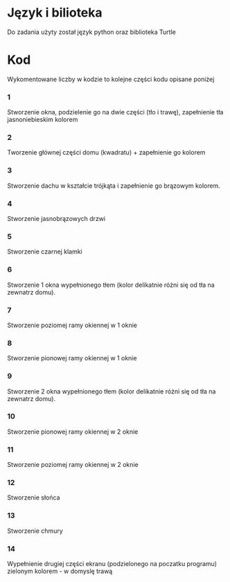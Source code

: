 # Język i bilioteka
Do zadania użyty został język python oraz biblioteka Turtle
# Kod
Wykomentowane liczby w kodzie to kolejne części kodu opisane poniżej
### 1
Stworzenie okna, podzielenie go na dwie części (tło i trawę), zapełnienie tła jasnoniebieskim kolorem
### 2
Tworzenie głównej części domu (kwadratu) + zapełnienie go kolorem
### 3
Stworzenie dachu w kształcie trójkąta i zapełnienie go brązowym kolorem.
### 4
Stworzenie jasnobrązowych drzwi
### 5 
Stworzenie czarnej klamki
### 6 
Stworzenie 1 okna wypełnionego tłem (kolor delikatnie różni się od tła na zewnatrz domu).
### 7
Stworzenie poziomej ramy okiennej w 1 oknie
### 8 
Stworzenie pionowej ramy okiennej w 1 oknie
### 9
Stworzenie 2 okna wypełnionego tłem (kolor delikatnie różni się od tła na zewnatrz domu).
### 10
Stworzenie pionowej ramy okiennej w 2 oknie
### 11
Stworzenie poziomej ramy okiennej w 2 oknie
### 12
Stworzenie słońca
### 13
Stworzenie chmury
### 14
Wypełnienie drugiej części ekranu (podzielonego na poczatku programu) zielonym kolorem - w domyslę trawą

